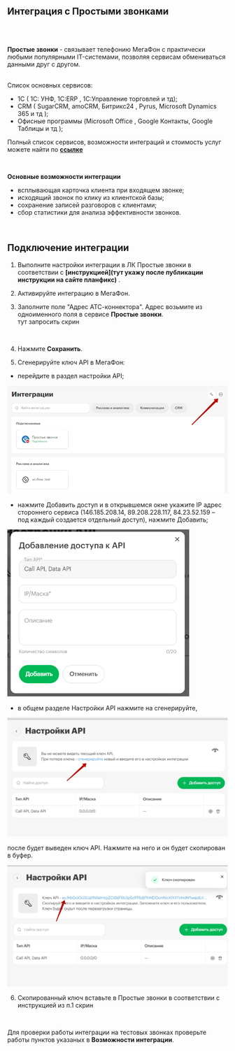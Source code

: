 ## Интеграция с Простыми звонками  <br />
 <br /> 
 <br />

**Простые звонки** - связывает телефонию МегаФон с практически любыми популярными IT-системами, позволяя сервисам обмениваться данными друг с другом.
 <br /> 
 <br /> 
 
Список основных сервисов:
- 1С ( 1C: УНФ, 1С:ERP , 1С:Управление торговлей и тд);  
- CRM ( SugarCRM, amoCRM, Битрикс24 , Pyrus, Microsoft Dynamics 365 и тд );
- Офисные программы (Microsoft Office , Google Контакты, Google Таблицы и тд  );

Полный список сервисов, возможности интеграций и стоимость услуг можете найти по **[ссылке](https://prostiezvonki.ru/)**
  
<br />


**Основные возможности интеграции**  <br />
- всплывающая карточка клиента при входящем звонке;  
- исходящий звонок по клику из клиентской базы;  
- сохранение записей разговоров с клиентами;  
- сбор статистики для анализа эффективности звонков. <br />
<br />

## Подключение интеграции  <br />

1. Выполните настройки интеграции в ЛК Простые звонки в соответствии с  **[инструкцией](тут укажу после публикации инструкции на сайте планфикс)** . <br />

2. Активируйте интеграцию в МегаФон.  <br />

3. Заполните поле "Адрес АТС-коннектора". Адрес возьмите из одноименного поля в сервисе **Простые звонки**. <br /> 
тут запросить скрин
<br />

4. Нажмите **Сохранить**. <br />


5. Сгенерируйте ключ API в МегаФон:

- перейдите в раздел настройки API;  <br />

![image](api_1.jpg) <br />

- нажмите Добавить доступ и в открывшемся окне укажите IP адрес стороннего сервиса (146.185.208.14, 89.208.228.117, 84.23.52.159 – под каждый создается отдельный доступ), нажмите Добавить; <br />

![image](api_4.png) <br />

- в общем разделе Настройки API нажмите на сгенерируйте, <br />

![image](api_2.jpg) <br />

после будет выведен ключ API. Нажмите на него и он будет скопирован в буфер. <br />

![image](api_3.jpg) <br />


6. Скопированный ключ вставьте в Простые звонки в соответствии с инструкцией из п.1
скрин


<br />

Для проверки работы интеграции на тестовых звонках проверьте работы пунктов указаных в **Возможности интеграции**.  
